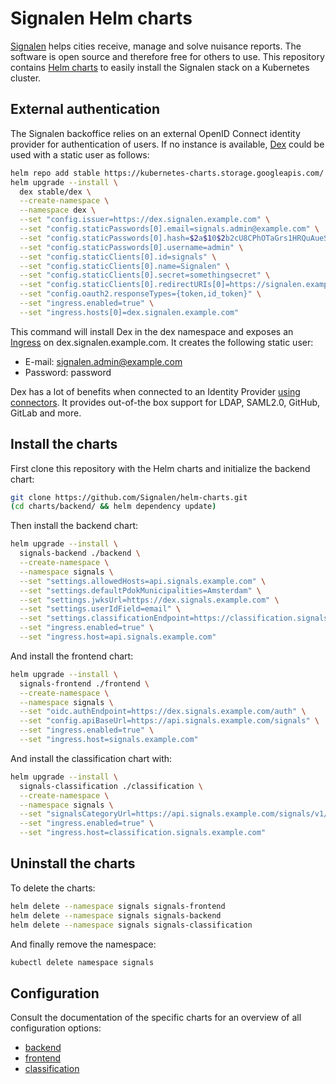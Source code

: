 # Signalen Helm charts

[Signalen](https://signalen.org/) helps cities receive, manage and solve nuisance reports. The software is open source and therefore free for others to use. This repository contains [Helm charts](https://helm.sh/) to easily install the Signalen stack on a Kubernetes cluster.

## External authentication

The Signalen backoffice relies on an external OpenID Connect identity provider for authentication of users. If no instance is available, [Dex](https://github.com/dexidp/dex) could be used with a static user as follows:

```bash
helm repo add stable https://kubernetes-charts.storage.googleapis.com/
helm upgrade --install \
  dex stable/dex \
  --create-namespace \
  --namespace dex \
  --set "config.issuer=https://dex.signalen.example.com" \
  --set "config.staticPasswords[0].email=signals.admin@example.com" \
  --set "config.staticPasswords[0].hash=$2a$10$2b2cU8CPhOTaGrs1HRQuAueS7JTT5ZHsHSzYiFPm1leZck7Mc8T4W" \
  --set "config.staticPasswords[0].username=admin" \
  --set "config.staticClients[0].id=signals" \
  --set "config.staticClients[0].name=Signalen" \
  --set "config.staticClients[0].secret=somethingsecret" \
  --set "config.staticClients[0].redirectURIs[0]=https://signalen.example.com/manage/incidents" \
  --set "config.oauth2.responseTypes={token,id_token}" \
  --set "ingress.enabled=true" \
  --set "ingress.hosts[0]=dex.signalen.example.com"
```

This command will install Dex in the dex namespace and exposes an [Ingress](https://kubernetes.io/docs/concepts/services-networking/ingress/) on dex.signalen.example.com. It creates the following static user:

- E-mail: signalen.admin@example.com
- Password: password

Dex has a lot of benefits when connected to an Identity Provider [using connectors](https://github.com/dexidp/dex#connectors). It provides out-of-the box support for LDAP, SAML2.0, GitHub, GitLab and more.

## Install the charts

First clone this repository with the Helm charts and initialize the backend chart:

```bash
git clone https://github.com/Signalen/helm-charts.git
(cd charts/backend/ && helm dependency update)
```

Then install the backend chart:

```bash
helm upgrade --install \
  signals-backend ./backend \
  --create-namespace \
  --namespace signals \
  --set "settings.allowedHosts=api.signals.example.com" \
  --set "settings.defaultPdokMunicipalities=Amsterdam" \
  --set "settings.jwksUrl=https://dex.signals.example.com" \
  --set "settings.userIdField=email" \
  --set "settings.classificationEndpoint=https://classification.signals.example.com/signals_mltool" \
  --set "ingress.enabled=true" \
  --set "ingress.host=api.signals.example.com"
```

And install the frontend chart:

```bash
helm upgrade --install \
  signals-frontend ./frontend \
  --create-namespace \
  --namespace signals \
  --set "oidc.authEndpoint=https://dex.signals.example.com/auth" \
  --set "config.apiBaseUrl=https://api.signals.example.com/signals" \
  --set "ingress.enabled=true" \
  --set "ingress.host=signals.example.com"
```

And install the classification chart with:

```bash
helm upgrade --install \
  signals-classification ./classification \
  --create-namespace \
  --namespace signals \
  --set "signalsCategoryUrl=https://api.signals.example.com/signals/v1/public/terms" \
  --set "ingress.enabled=true" \
  --set "ingress.host=classification.signals.example.com"
```

## Uninstall the charts

To delete the charts:

```bash
helm delete --namespace signals signals-frontend
helm delete --namespace signals signals-backend
helm delete --namespace signals signals-classification
```

And finally remove the namespace:

```bash
kubectl delete namespace signals
```

## Configuration

Consult the documentation of the specific charts for an overview of all configuration options:

- [backend](./charts/backend)
- [frontend](./charts/frontend)
- [classification](./charts/classification)
